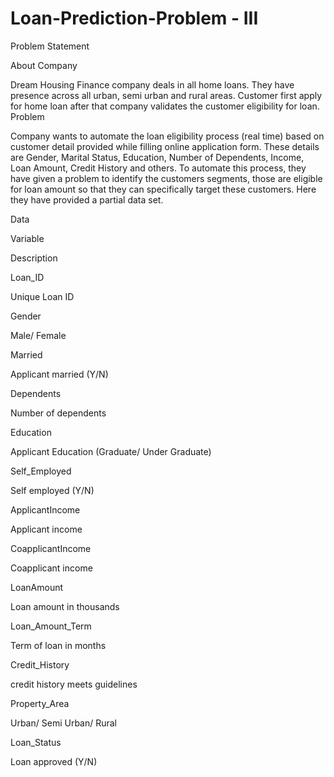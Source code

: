 # Loan-Prediction-Problem - III

Problem Statement

About Company

Dream Housing Finance company deals in all home loans. They have presence across all urban, semi urban and rural areas. Customer first apply for home loan after that company validates the customer eligibility for loan.
Problem

Company wants to automate the loan eligibility process (real time) based on customer detail provided while filling online application form. These details are Gender, Marital Status, Education, Number of Dependents, Income, Loan Amount, Credit History and others. To automate this process, they have given a problem to identify the customers segments, those are eligible for loan amount so that they can specifically target these customers. Here they have provided a partial data set.

Data

Variable
	

Description

Loan_ID
	

Unique Loan ID

Gender
	

Male/ Female

Married
	

Applicant married (Y/N)

Dependents
	

Number of dependents

Education
	

Applicant Education (Graduate/ Under Graduate)

Self_Employed
	

Self employed (Y/N)

ApplicantIncome
	

Applicant income

CoapplicantIncome
	

Coapplicant income

LoanAmount
	

Loan amount in thousands

Loan_Amount_Term
	

Term of loan in months

Credit_History
	

credit history meets guidelines

Property_Area
	

Urban/ Semi Urban/ Rural

Loan_Status
	

Loan approved (Y/N)
